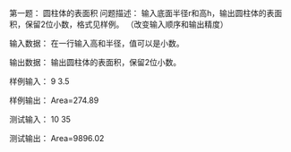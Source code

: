 第一题： 圆柱体的表面积
问题描述：
输入底面半径r和高h，输出圆柱体的表面积，保留2位小数，格式见样例。 （改变输入顺序和输出精度）

输入数据：
在一行输入高和半径，值可以是小数。

输出数据：
输出圆柱体的表面积，保留2位小数。

样例输入：
9 3.5

样例输出：
Area=274.89

测试输入：
10 35

测试输出：
Area=9896.02

